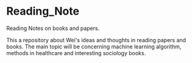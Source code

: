# Reading_Note
Reading Notes on books and papers.

This a repository about Wei's ideas and thoughts in reading papers and books. The main topic will be concerning machine learning algorithm, methods in healthcare and interesting sociology books.